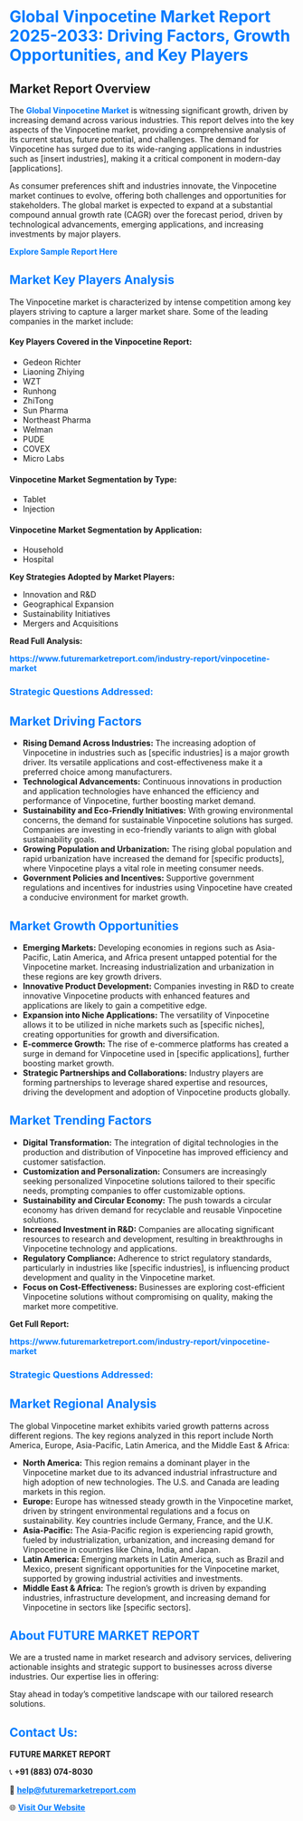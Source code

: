 <h1 style="color: #007BFF;">Global Vinpocetine Market Report 2025-2033: Driving Factors, Growth Opportunities, and Key Players</h1>

<section id="overview">
<h2>Market Report Overview</h2>
<p>The <a href="https://www.futuremarketreport.com/industry-report/vinpocetine-market" style="color: #007BFF; text-decoration: none;"><strong>Global Vinpocetine Market</strong></a> is witnessing significant growth, driven by increasing demand across various industries. This report delves into the key aspects of the Vinpocetine market, providing a comprehensive analysis of its current status, future potential, and challenges. The demand for Vinpocetine has surged due to its wide-ranging applications in industries such as [insert industries], making it a critical component in modern-day [applications].</p>
<p>As consumer preferences shift and industries innovate, the Vinpocetine market continues to evolve, offering both challenges and opportunities for stakeholders. The global market is expected to expand at a substantial compound annual growth rate (CAGR) over the forecast period, driven by technological advancements, emerging applications, and increasing investments by major players.</p>
</section>

<section id="overview">
<p><a href="https://www.futuremarketreport.com/request-sample/reportId=80106" style="color: #007BFF; text-decoration: none;"><strong>Explore Sample Report Here</strong></a></p>
</section>

<section id="key-players">
<h2 style="color: #007BFF;">Market Key Players Analysis</h2>
<p>The Vinpocetine market is characterized by intense competition among key players striving to capture a larger market share. Some of the leading companies in the market include:</p>
<h4>Key Players Covered in the Vinpocetine Report:</h4>
<ul><li>Gedeon Richter</li><li>Liaoning Zhiying</li><li>WZT</li><li>Runhong</li><li>ZhiTong</li><li>Sun Pharma</li><li>Northeast Pharma</li><li>Welman</li><li>PUDE</li><li>COVEX</li><li>Micro Labs</li></ul>
<h4>Vinpocetine Market Segmentation by Type:</h4>
<ul><li>Tablet</li><li>Injection</li></ul>

<h4>Vinpocetine Market Segmentation by Application:</h4>
<ul><li>Household</li><li>Hospital</li></ul>
<p><strong>Key Strategies Adopted by Market Players:</strong></p>
<ul>
<li>Innovation and R&D</li>
<li>Geographical Expansion</li>
<li>Sustainability Initiatives</li>
<li>Mergers and Acquisitions</li>
</ul>
</section>

<section>
<p><strong>Read Full Analysis: </strong></p><a href="https://www.futuremarketreport.com/industry-report/vinpocetine-market" style="color: #007BFF; text-decoration: none;"><strong>https://www.futuremarketreport.com/industry-report/vinpocetine-market</strong></a>
<h3 style="color: #007BFF;">Strategic Questions Addressed:</h3>
</section>

<section id="driving-factors">
<h2 style="color: #007BFF;">Market Driving Factors</h2>
<ul>
<li><strong>Rising Demand Across Industries:</strong> The increasing adoption of Vinpocetine in industries such as [specific industries] is a major growth driver. Its versatile applications and cost-effectiveness make it a preferred choice among manufacturers.</li>
<li><strong>Technological Advancements:</strong> Continuous innovations in production and application technologies have enhanced the efficiency and performance of Vinpocetine, further boosting market demand.</li>
<li><strong>Sustainability and Eco-Friendly Initiatives:</strong> With growing environmental concerns, the demand for sustainable Vinpocetine solutions has surged. Companies are investing in eco-friendly variants to align with global sustainability goals.</li>
<li><strong>Growing Population and Urbanization:</strong> The rising global population and rapid urbanization have increased the demand for [specific products], where Vinpocetine plays a vital role in meeting consumer needs.</li>
<li><strong>Government Policies and Incentives:</strong> Supportive government regulations and incentives for industries using Vinpocetine have created a conducive environment for market growth.</li>
</ul>
</section>

<section id="growth-opportunities">
<h2 style="color: #007BFF;">Market Growth Opportunities</h2>
<ul>
<li><strong>Emerging Markets:</strong> Developing economies in regions such as Asia-Pacific, Latin America, and Africa present untapped potential for the Vinpocetine market. Increasing industrialization and urbanization in these regions are key growth drivers.</li>
<li><strong>Innovative Product Development:</strong> Companies investing in R&D to create innovative Vinpocetine products with enhanced features and applications are likely to gain a competitive edge.</li>
<li><strong>Expansion into Niche Applications:</strong> The versatility of Vinpocetine allows it to be utilized in niche markets such as [specific niches], creating opportunities for growth and diversification.</li>
<li><strong>E-commerce Growth:</strong> The rise of e-commerce platforms has created a surge in demand for Vinpocetine used in [specific applications], further boosting market growth.</li>
<li><strong>Strategic Partnerships and Collaborations:</strong> Industry players are forming partnerships to leverage shared expertise and resources, driving the development and adoption of Vinpocetine products globally.</li>
</ul>
</section>

<section id="trending-factors">
<h2 style="color: #007BFF;">Market Trending Factors</h2>
<ul>
<li><strong>Digital Transformation:</strong> The integration of digital technologies in the production and distribution of Vinpocetine has improved efficiency and customer satisfaction.</li>
<li><strong>Customization and Personalization:</strong> Consumers are increasingly seeking personalized Vinpocetine solutions tailored to their specific needs, prompting companies to offer customizable options.</li>
<li><strong>Sustainability and Circular Economy:</strong> The push towards a circular economy has driven demand for recyclable and reusable Vinpocetine solutions.</li>
<li><strong>Increased Investment in R&D:</strong> Companies are allocating significant resources to research and development, resulting in breakthroughs in Vinpocetine technology and applications.</li>
<li><strong>Regulatory Compliance:</strong> Adherence to strict regulatory standards, particularly in industries like [specific industries], is influencing product development and quality in the Vinpocetine market.</li>
<li><strong>Focus on Cost-Effectiveness:</strong> Businesses are exploring cost-efficient Vinpocetine solutions without compromising on quality, making the market more competitive.</li>
</ul>
</section>

<section>
<p><strong>Get Full Report: </strong></p><a href="https://www.futuremarketreport.com/industry-report/vinpocetine-market" style="color: #007BFF; text-decoration: none;"><strong>https://www.futuremarketreport.com/industry-report/vinpocetine-market</strong></a>
<h3 style="color: #007BFF;">Strategic Questions Addressed:</h3>
</section>


<section id="regional-analysis">
<h2 style="color: #007BFF;">Market Regional Analysis</h2>
<p>The global Vinpocetine market exhibits varied growth patterns across different regions. The key regions analyzed in this report include North America, Europe, Asia-Pacific, Latin America, and the Middle East & Africa:</p>
<ul>
<li><strong>North America:</strong> This region remains a dominant player in the Vinpocetine market due to its advanced industrial infrastructure and high adoption of new technologies. The U.S. and Canada are leading markets in this region.</li>
<li><strong>Europe:</strong> Europe has witnessed steady growth in the Vinpocetine market, driven by stringent environmental regulations and a focus on sustainability. Key countries include Germany, France, and the U.K.</li>
<li><strong>Asia-Pacific:</strong> The Asia-Pacific region is experiencing rapid growth, fueled by industrialization, urbanization, and increasing demand for Vinpocetine in countries like China, India, and Japan.</li>
<li><strong>Latin America:</strong> Emerging markets in Latin America, such as Brazil and Mexico, present significant opportunities for the Vinpocetine market, supported by growing industrial activities and investments.</li>
<li><strong>Middle East & Africa:</strong> The region’s growth is driven by expanding industries, infrastructure development, and increasing demand for Vinpocetine in sectors like [specific sectors].</li>
</ul>
</section>

<footer>
<h2 style="color: #007BFF;">About FUTURE MARKET REPORT</h2>
<p>We are a trusted name in market research and advisory services, delivering actionable insights and strategic support to businesses across diverse industries. Our expertise lies in offering:</p>

<p>Stay ahead in today’s competitive landscape with our tailored research solutions.</p>

<h2 style="color: #007BFF;">Contact Us:</h2>
<p><strong>FUTURE MARKET REPORT</strong></p>
<p>📞 <strong>+91 (883) 074-8030</strong></p>
<p>📧 <strong><a href="mailto:help@futuremarketreport.com" style="color: #007BFF;">help@futuremarketreport.com</a></strong></p>
<p>🌐 <strong><a href="https://www.futuremarketreport.com/" style="color: #007BFF;">Visit Our Website</a></strong></p>
</footer>